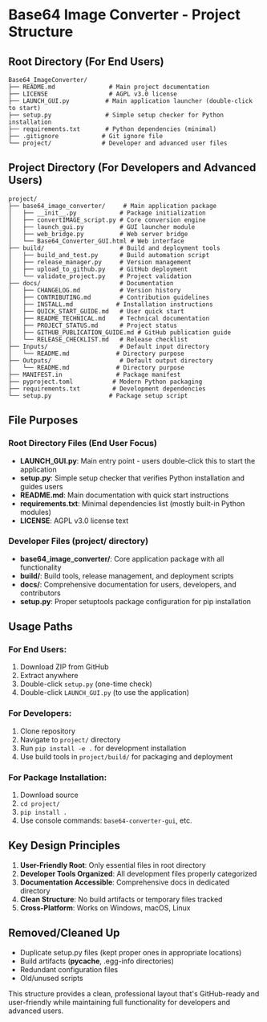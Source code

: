 # Base64 Image Converter - Project Structure

## Root Directory (For End Users)
```
Base64_ImageConverter/
├── README.md               # Main project documentation
├── LICENSE                 # AGPL v3.0 license
├── LAUNCH_GUI.py          # Main application launcher (double-click to start)
├── setup.py               # Simple setup checker for Python installation
├── requirements.txt       # Python dependencies (minimal)
├── .gitignore            # Git ignore file
└── project/              # Developer and advanced user files
```

## Project Directory (For Developers and Advanced Users)
```
project/
├── base64_image_converter/     # Main application package
│   ├── __init__.py            # Package initialization
│   ├── convertIMAGE_script.py # Core conversion engine
│   ├── launch_gui.py          # GUI launcher module
│   ├── web_bridge.py          # Web server bridge
│   └── Base64_Converter_GUI.html # Web interface
├── build/                     # Build and deployment tools
│   ├── build_and_test.py      # Build automation script
│   ├── release_manager.py     # Version management
│   ├── upload_to_github.py    # GitHub deployment
│   └── validate_project.py    # Project validation
├── docs/                      # Documentation
│   ├── CHANGELOG.md           # Version history
│   ├── CONTRIBUTING.md        # Contribution guidelines
│   ├── INSTALL.md            # Installation instructions
│   ├── QUICK_START_GUIDE.md   # User quick start
│   ├── README_TECHNICAL.md    # Technical documentation
│   ├── PROJECT_STATUS.md      # Project status
│   ├── GITHUB_PUBLICATION_GUIDE.md # GitHub publication guide
│   └── RELEASE_CHECKLIST.md   # Release checklist
├── Inputs/                    # Default input directory
│   └── README.md             # Directory purpose
├── Outputs/                   # Default output directory
│   └── README.md             # Directory purpose
├── MANIFEST.in               # Package manifest
├── pyproject.toml           # Modern Python packaging
├── requirements.txt         # Development dependencies
└── setup.py                # Package setup script
```

## File Purposes

### Root Directory Files (End User Focus)
- **LAUNCH_GUI.py**: Main entry point - users double-click this to start the application
- **setup.py**: Simple setup checker that verifies Python installation and guides users
- **README.md**: Main documentation with quick start instructions
- **requirements.txt**: Minimal dependencies list (mostly built-in Python modules)
- **LICENSE**: AGPL v3.0 license text

### Developer Files (project/ directory)
- **base64_image_converter/**: Core application package with all functionality
- **build/**: Build tools, release management, and deployment scripts
- **docs/**: Comprehensive documentation for users, developers, and contributors
- **setup.py**: Proper setuptools package configuration for pip installation

## Usage Paths

### For End Users:
1. Download ZIP from GitHub
2. Extract anywhere
3. Double-click `setup.py` (one-time check)
4. Double-click `LAUNCH_GUI.py` (to use the application)

### For Developers:
1. Clone repository
2. Navigate to `project/` directory
3. Run `pip install -e .` for development installation
4. Use build tools in `project/build/` for packaging and deployment

### For Package Installation:
1. Download source
2. `cd project/`
3. `pip install .`
4. Use console commands: `base64-converter-gui`, etc.

## Key Design Principles

1. **User-Friendly Root**: Only essential files in root directory
2. **Developer Tools Organized**: All development files properly categorized
3. **Documentation Accessible**: Comprehensive docs in dedicated directory
4. **Clean Structure**: No build artifacts or temporary files tracked
5. **Cross-Platform**: Works on Windows, macOS, Linux

## Removed/Cleaned Up

- Duplicate setup.py files (kept proper ones in appropriate locations)
- Build artifacts (__pycache__, .egg-info directories)
- Redundant configuration files
- Old/unused scripts

This structure provides a clean, professional layout that's GitHub-ready and user-friendly while maintaining full functionality for developers and advanced users.
